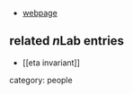 

* [webpage](http://faculty.tcu.edu/richardson/)

## related $n$Lab entries

* [[eta invariant]]

category: people
